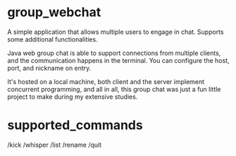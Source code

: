 # group_webchat

A simple application that allows multiple users to engage in chat. Supports some additional functionalities.

Java web group chat is able to support connections from multiple clients, and the communication happens in the terminal. You can configure the host, port, and nickname on entry.

It's hosted on a local machine, both client and the server implement concurrent programming, and all in all, this group chat was just a fun little project to make during my extensive studies. 

# supported_commands

/kick
/whisper
/list
/rename
/quit
